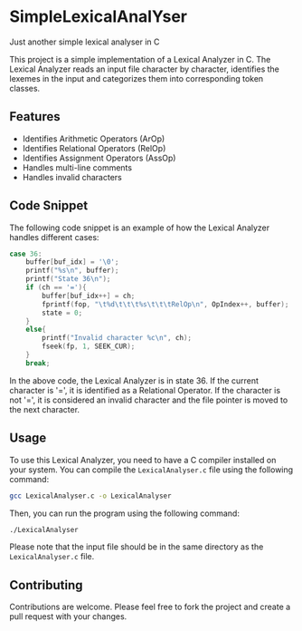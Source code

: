 # SimpleLexicalAnalYser
 Just another simple lexical analyser in C

This project is a simple implementation of a Lexical Analyzer in C. The Lexical Analyzer reads an input file character by character, identifies the lexemes in the input and categorizes them into corresponding token classes.

## Features

- Identifies Arithmetic Operators (ArOp)
- Identifies Relational Operators (RelOp)
- Identifies Assignment Operators (AssOp)
- Handles multi-line comments
- Handles invalid characters

## Code Snippet

The following code snippet is an example of how the Lexical Analyzer handles different cases:

```c
case 36:
    buffer[buf_idx] = '\0';
    printf("%s\n", buffer);
    printf("State 36\n");
    if (ch == '='){
        buffer[buf_idx++] = ch;
        fprintf(fop, "\t%d\t\t\t%s\t\t\tRelOp\n", OpIndex++, buffer);
        state = 0;
    }
    else{
        printf("Invalid character %c\n", ch);
        fseek(fp, 1, SEEK_CUR);
    }
    break;
```

In the above code, the Lexical Analyzer is in state 36. If the current character is '=', it is identified as a Relational Operator. If the character is not '=', it is considered an invalid character and the file pointer is moved to the next character.

## Usage

To use this Lexical Analyzer, you need to have a C compiler installed on your system. You can compile the `LexicalAnalyser.c` file using the following command:

```bash
gcc LexicalAnalyser.c -o LexicalAnalyser
```

Then, you can run the program using the following command:

```bash
./LexicalAnalyser
```

Please note that the input file should be in the same directory as the `LexicalAnalyser.c` file.

## Contributing

Contributions are welcome. Please feel free to fork the project and create a pull request with your changes.

